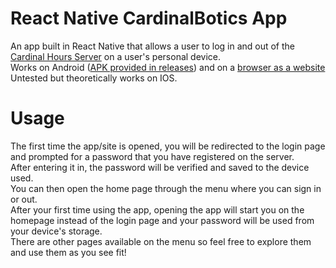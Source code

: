 # React Native CardinalBotics App
An app built in React Native that allows a user to log in and out of the [Cardinal Hours Server](https://github.com/lr1729/CardinalHoursServer) on a user's personal device.<br>
Works on Android ([APK provided in releases](https://github.com/malee31/ReactNativeCardinalBoticsApp/releases)) and on a [browser as a website](https://malee31.github.io/ReactNativeCardinalBoticsApp/) <br>
Untested but theoretically works on IOS.

# Usage
The first time the app/site is opened, you will be redirected to the login page and prompted for a password that you have registered on the server.<br>
After entering it in, the password will be verified and saved to the device used.<br>
You can then open the home page through the menu where you can sign in or out.<br>
After your first time using the app, opening the app will start you on the homepage instead of the login page and your password will be used from your device's storage.<br>
There are other pages available on the menu so feel free to explore them and use them as you see fit!